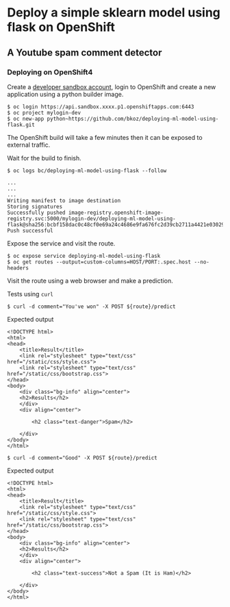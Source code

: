 # Deploy a simple sklearn model using flask on OpenShift

## A Youtube spam comment detector

### Deploying on OpenShift4

Create a [developer sandbox account](https://developers.redhat.com/developer-sandbox), login to OpenShift and
create a new application using a python builder image.

```
$ oc login https://api.sandbox.xxxx.p1.openshiftapps.com:6443
$ oc project mylogin-dev
$ oc new-app python~https://github.com/bkoz/deploying-ml-model-using-flask.git
```

The OpenShift build will take a few minutes then it can be exposed to external traffic.

Wait for the build to finish.

```
$ oc logs bc/deploying-ml-model-using-flask --follow

...
...
...
Writing manifest to image destination
Storing signatures
Successfully pushed image-registry.openshift-image-registry.svc:5000/mylogin-dev/deploying-ml-model-using-flask@sha256:bcbf158dac0c48cf0e69a24c4686e9fa676fc2d39cb2711a4421e03029f6e083
Push successful
```

Expose the service and visit the route.

```
$ oc expose service deploying-ml-model-using-flask
$ oc get routes --output=custom-columns=HOST/PORT:.spec.host --no-headers
```

Visit the route using a web browser and make a prediction.

Tests using `curl`

```
$ curl -d comment="You've won" -X POST ${route}/predict
```

Expected output
```
<!DOCTYPE html>
<html>
<head>
	<title>Result</title>
	<link rel="stylesheet" type="text/css" href="/static/css/style.css">
	<link rel="stylesheet" type="text/css" href="/static/css/bootstrap.css">
</head>
<body>
	<div class="bg-info" align="center">
	<h2>Results</h2>
	</div>
	<div align="center">

		<h2 class="text-danger">Spam</h2>

	</div>
</body>
</html>
```
```
$ curl -d comment="Good" -X POST ${route}/predict
```

Expected output

```
<!DOCTYPE html>
<html>
<head>
	<title>Result</title>
	<link rel="stylesheet" type="text/css" href="/static/css/style.css">
	<link rel="stylesheet" type="text/css" href="/static/css/bootstrap.css">
</head>
<body>
	<div class="bg-info" align="center">
	<h2>Results</h2>
	</div>
	<div align="center">

		<h2 class="text-success">Not a Spam (It is Ham)</h2>

	</div>
</body>
</html>
```
